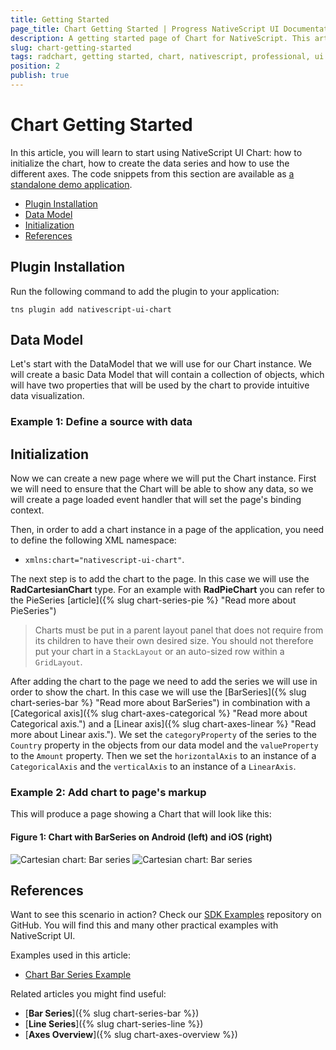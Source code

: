 ```yaml
---
title: Getting Started
page_title: Chart Getting Started | Progress NativeScript UI Documentation
description: A getting started page of Chart for NativeScript. This article explains what are the steps to create a chart instance from scratch.
slug: chart-getting-started
tags: radchart, getting started, chart, nativescript, professional, ui
position: 2
publish: true
---
```


# Chart Getting Started

In this article, you will learn to start using NativeScript UI Chart: how to initialize the chart, how to create the data series and how to use the different axes. The code snippets from this section are available as [a standalone demo application](https://github.com/NativeScript/nativescript-ui-samples).

* [Plugin Installation](#plugin-installation)
* [Data Model](#data-model)
* [Initialization](#initialization)
* [References](#references)

## Plugin Installation

Run the following command to add the plugin to your application:

``` Shell
tns plugin add nativescript-ui-chart
```

## Data Model

Let's start with the DataModel that we will use for our Chart instance. We will create a basic Data Model that will contain a collection of objects, which will have two properties that will be used by the chart to provide intuitive data visualization.

### Example 1: Define a source with data

<snippet id='categorical-source'/>

## Initialization

Now we can create a new page where we will put the Chart instance. First we will need to ensure that the Chart will be able to show any data, so we will create a page loaded event handler that will set the page's binding context.

Then, in order to add a chart instance in a page of the application, you need to define the following XML namespace:

* `xmlns:chart="nativescript-ui-chart"`.

The next step is to add the chart to the page. In this case we will use the **RadCartesianChart** type. For an example with **RadPieChart** you can refer to the PieSeries [article]({% slug chart-series-pie %} "Read more about PieSeries")

> Charts must be put in a parent layout panel that does not require from its children to have their own desired size. You should not therefore put your chart in a `StackLayout` or an auto-sized row within a `GridLayout`.

After adding the chart to the page we need to add the series we will use in order to show the chart. In this case we will use the [BarSeries]({% slug chart-series-bar %} "Read more about BarSeries") in combination with a [Categorical axis]({% slug chart-axes-categorical %} "Read more about Categorical axis.") and a [Linear axis]({% slug chart-axes-linear %} "Read more about Linear axis."). We set the `categoryProperty` of the series to the `Country` property in the objects from our data model and the `valueProperty` to the `Amount` property.
Then we set the `horizontalAxis` to an instance of a `CategoricalAxis` and the `verticalAxis` to an instance of a `LinearAxis`.

### Example 2: Add chart to page's markup

<snippet id='bar-series'/>

This will produce a page showing a Chart that will look like this:

#### Figure 1: Chart with BarSeries on Android (left) and iOS (right)

![Cartesian chart: Bar series](../../img/ns_ui/bar_series_android.png "Bar series on Android.") ![Cartesian chart: Bar series](../../img/ns_ui/bar_series_ios.png "Bar series on iOS.")

## References

Want to see this scenario in action?
Check our [SDK Examples](https://github.com/NativeScript/nativescript-ui-samples) repository on GitHub. You will find this and many other practical examples with NativeScript UI.

Examples used in this article:

* [Chart Bar Series Example](https://github.com/NativeScript/nativescript-ui-samples/tree/master/chart/app/examples/series/bar)

Related articles you might find useful:

* [**Bar Series**]({% slug chart-series-bar %})
* [**Line Series**]({% slug chart-series-line %})
* [**Axes Overview**]({% slug chart-axes-overview %})
